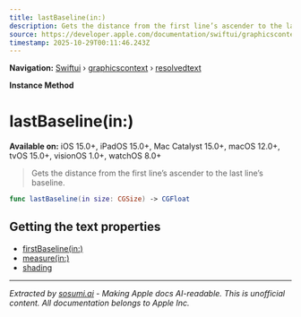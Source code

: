 ```yaml
---
title: lastBaseline(in:)
description: Gets the distance from the first line’s ascender to the last line’s baseline.
source: https://developer.apple.com/documentation/swiftui/graphicscontext/resolvedtext/lastbaseline(in:)
timestamp: 2025-10-29T00:11:46.243Z
---
```


**Navigation:** [Swiftui](/documentation/swiftui) › [graphicscontext](/documentation/swiftui/graphicscontext) › [resolvedtext](/documentation/swiftui/graphicscontext/resolvedtext)

**Instance Method**

# lastBaseline(in:)

**Available on:** iOS 15.0+, iPadOS 15.0+, Mac Catalyst 15.0+, macOS 12.0+, tvOS 15.0+, visionOS 1.0+, watchOS 8.0+

> Gets the distance from the first line’s ascender to the last line’s baseline.

```swift
func lastBaseline(in size: CGSize) -> CGFloat
```

## Getting the text properties

- [firstBaseline(in:)](/documentation/swiftui/graphicscontext/resolvedtext/firstbaseline(in:))
- [measure(in:)](/documentation/swiftui/graphicscontext/resolvedtext/measure(in:))
- [shading](/documentation/swiftui/graphicscontext/resolvedtext/shading)

---

*Extracted by [sosumi.ai](https://sosumi.ai) - Making Apple docs AI-readable.*
*This is unofficial content. All documentation belongs to Apple Inc.*
